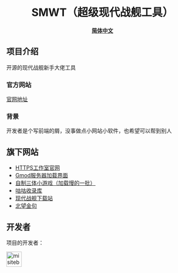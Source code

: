 <h1 align="center">SMWT（超级现代战舰工具）</h1>

<div align="center">
<strong>
<samp>

[简体中文](README.md)

</samp>
</strong>
</div>

## 项目介绍

开源的现代战舰新手大佬工具

### 官方网站

[官网地址](https://furry-smwt.github.io/)

### 背景

开发者是个写前端的屑，没事做点小网站小软件，也希望可以帮到别人

## 旗下网站

- [HTTPS工作室官网](https://DevOpsMogul.github.io/gw)
- [Gmod服务器加载界面](https://DevOpsMogul.github.io/all)
- [自制三体小游戏（加载慢的一批）](https://DevOpsMogul.github.io/santi.html)
- [咕咕收录库](https://DevOpsMogul.github.io/slk)
- [现代战舰下载站](https://DevOpsMogul.github.io/mwxz)
- [北望金句](https://DevOpsMogul.github.io/beiwang)

## 开发者

项目的开发者：

<a href="https://github.com/DevOpsMogul">
  <img src="https://avatars.githubusercontent.com/u/110319858?v=4" width="40" height="40" alt="misitebao" title="misitebao"/>
</a>
